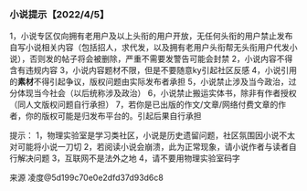 ### 小说提示【2022/4/5】

1，小说专区仅向拥有老用户及以上头衔的用户开放，无任何头衔的用户禁止发布自写小说相关内容（包括招人，求代发，以及拥有老用户头衔帮无头衔用户代发小说），否则发的帖子将会被删除，严重不需要发警告可能会封禁
2，小说内容不得含有违规内容
3，小说内容题材不限，但是不要随意ky引起社区反感
4，小说引用的**素材**不得引起争议，版权问题由实际发布者承担
5，小说禁止涉及当今政治，过分体现当今社会（以后统称涉及政治）
6，小说禁止搬运实体书，除非有作者授权（同人文版权问题自行承担）
7，若你是已出版的作文/文章/网络付费文章的作者，你的版权可能是归发布平台的。引起后果自行承担

提示：
1，物理实验室是学习类社区，小说是历史遗留问题，社区氛围因小说不太对可能将小说一刀切
2，若阅读小说会崩溃，此为正常现象，请小说作者与读者自行解决问题
3，互联网不是法外之地
4，请不要用物理实验室码字

来源 凌度@5d199c70e0e2dfd37d93d6c8
